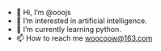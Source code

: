 - 👋 Hi, I’m @ooojs
- 👀 I’m interested in artificial intelligence.
- 🌱 I’m currently learning python.
- 📫 How to reach me woocoow@163.com

<!---
ooojs/ooojs is a ✨ special ✨ repository because its `README.md` (this file) appears on your GitHub profile.
You can click the Preview link to take a look at your changes.
--->
